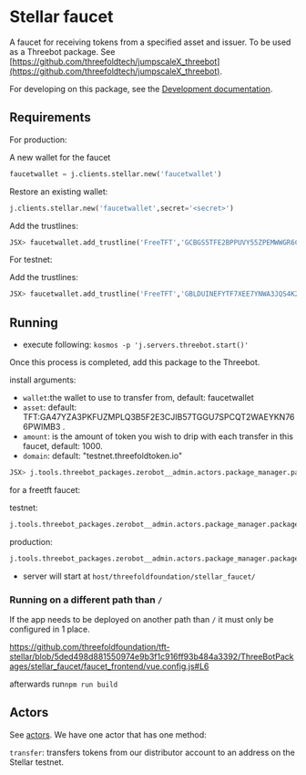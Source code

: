 # Stellar faucet

A faucet for receiving tokens from a specified asset and issuer.
To be used as a Threebot package. See [https://github.com/threefoldtech/jumpscaleX_threebot](https://github.com/threefoldtech/jumpscaleX_threebot).

For developing on this package, see the [Development documentation](./development.md).

## Requirements

For production:

A new wallet for the faucet

```python
faucetwallet = j.clients.stellar.new('faucetwallet')
```

Restore an existing wallet:

```python
j.clients.stellar.new('faucetwallet',secret='<secret>')
```

Add the trustlines:

```python
JSX> faucetwallet.add_trustline('FreeTFT','GCBGS5TFE2BPPUVY55ZPEMWWGR6CLQ7T6P46SOFGHXEBJ34MSP6HVEUT')
```

For testnet:


Add the trustlines:

```python
JSX> faucetwallet.add_trustline('FreeTFT','GBLDUINEFYTF7XEE7YNWA3JQS4K2VD37YU7I2YAE7R5AHZDKQXSS2J6R')
```

## Running

- execute following:
`kosmos -p 'j.servers.threebot.start()'`

Once this process is completed, add this package to the Threebot.

install arguments:

- `wallet`:the wallet to use to transfer from, default: faucetwallet
- `asset`: default: TFT:GA47YZA3PKFUZMPLQ3B5F2E3CJIB57TGGU7SPCQT2WAEYKN766PWIMB3 .
- `amount`: is the amount of token you wish to drip with each transfer in this faucet, default: 1000.
- `domain`: default: "testnet.threefoldtoken.io"

```python
JSX> j.tools.threebot_packages.zerobot__admin.actors.package_manager.package_add(git_url="https://github.com/threefoldfoundation/tft-stellar/tree/master/ThreeBotPackages/stellar_faucet", install_kwargs={"domain": "testnet.threefold.io"})
```

for a freetft faucet:

testnet:

```python
j.tools.threebot_packages.zerobot__admin.actors.package_manager.package_add(git_url="https://github.com/threefoldfoundation/tft-stellar/tree/master/ThreeBotPackages/stellar_faucet", install_kwargs={"domain": "getfreetft.testnet.threefold.io", "asset":"FreeTFT:GBLDUINEFYTF7XEE7YNWA3JQS4K2VD37YU7I2YAE7R5AHZDKQXSS2J6R"})
```

production:

```python
j.tools.threebot_packages.zerobot__admin.actors.package_manager.package_add(git_url="https://github.com/threefoldfoundation/tft-stellar/tree/master/ThreeBotPackages/stellar_faucet", install_kwargs={"domain": "getfreetft.threefold.io", "asset":"FreeTFT:GCBGS5TFE2BPPUVY55ZPEMWWGR6CLQ7T6P46SOFGHXEBJ34MSP6HVEUT"})
```

- server will start at `host/threefoldfoundation/stellar_faucet/`

### Running on a different path than `/`

If the app needs to be deployed on another path than `/` it must only be configured in 1 place.

https://github.com/threefoldfoundation/tft-stellar/blob/5ded498d881550974e9b3f1c916ff93b484a3392/ThreeBotPackages/stellar_faucet/faucet_frontend/vue.config.js#L6

afterwards run`npm run build`

## Actors

See [actors](../actors). We have one actor that has one method:

`transfer`: transfers tokens from our distributor account to an address on the Stellar testnet.
